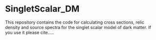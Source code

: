 # SingletScalar_DM
This repository contains the code for calculating cross sections, relic density and source spectra for the singlet scalar model of dark matter. If you use it please cite.....
